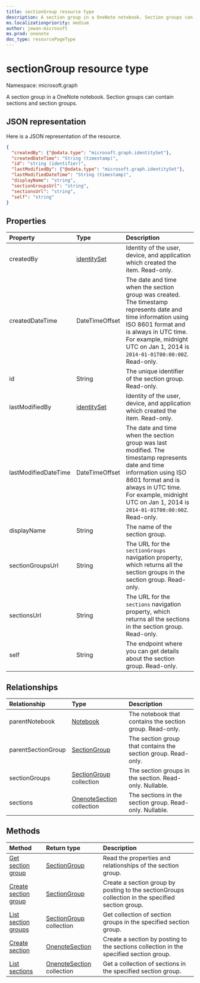 ```yaml
---
title: sectionGroup resource type
description: A section group in a OneNote notebook. Section groups can contain sections and section groups.
ms.localizationpriority: medium
author: jewan-microsoft
ms.prod: onenote
doc_type: resourcePageType
---
```


# sectionGroup resource type

Namespace: microsoft.graph

A section group in a OneNote notebook. Section groups can contain sections and section groups.

## JSON representation

Here is a JSON representation of the resource.

<!-- {
  "blockType": "resource",
  "baseType": "microsoft.graph.onenoteEntityHierarchyModel",
  "optionalProperties": [
    "parentNotebook",
    "parentSectionGroup",
    "sectionGroups",
    "sections"
  ],
  "@odata.type": "microsoft.graph.sectionGroup"
}-->

```json
{
  "createdBy": {"@odata.type": "microsoft.graph.identitySet"},
  "createdDateTime": "String (timestamp)",
  "id": "string (identifier)",
  "lastModifiedBy": {"@odata.type": "microsoft.graph.identitySet"},
  "lastModifiedDateTime": "String (timestamp)",
  "displayName": "string",
  "sectionGroupsUrl": "string",
  "sectionsUrl": "string",
  "self": "string"
}

```

## Properties

| Property             | Type                          | Description                                                                                                                                                                                                                                    |
| :------------------- | :---------------------------- | :--------------------------------------------------------------------------------------------------------------------------------------------------------------------------------------------------------------------------------------------- |
| createdBy            | [identitySet](identityset.md) | Identity of the user, device, and application which created the item. Read-only.                                                                                                                                                               |
| createdDateTime      | DateTimeOffset                | The date and time when the section group was created. The timestamp represents date and time information using ISO 8601 format and is always in UTC time. For example, midnight UTC on Jan 1, 2014 is `2014-01-01T00:00:00Z`. Read-only.       |
| id                   | String                        | The unique identifier of the section group. Read-only.                                                                                                                                                                                         |
| lastModifiedBy       | [identitySet](identityset.md) | Identity of the user, device, and application which created the item. Read-only.                                                                                                                                                               |
| lastModifiedDateTime | DateTimeOffset                | The date and time when the section group was last modified. The timestamp represents date and time information using ISO 8601 format and is always in UTC time. For example, midnight UTC on Jan 1, 2014 is `2014-01-01T00:00:00Z`. Read-only. |
| displayName          | String                        | The name of the section group.                                                                                                                                                                                                                 |
| sectionGroupsUrl     | String                        | The URL for the `sectionGroups` navigation property, which returns all the section groups in the section group. Read-only.                                                                                                                     |
| sectionsUrl          | String                        | The URL for the `sections` navigation property, which returns all the sections in the section group. Read-only.                                                                                                                                |
| self                 | String                        | The endpoint where you can get details about the section group. Read-only.                                                                                                                                                                     |

## Relationships

| Relationship       | Type                                       | Description                                                   |
| :----------------- | :----------------------------------------- | :------------------------------------------------------------ |
| parentNotebook     | [Notebook](notebook.md)                    | The notebook that contains the section group. Read-only.      |
| parentSectionGroup | [SectionGroup](sectiongroup.md)            | The section group that contains the section group. Read-only. |
| sectionGroups      | [SectionGroup](sectiongroup.md) collection | The section groups in the section. Read-only. Nullable.       |
| sections           | [OnenoteSection](section.md) collection    | The sections in the section group. Read-only. Nullable.       |

## Methods

| Method                                                            | Return type                                | Description                                                                                       |
| :---------------------------------------------------------------- | :----------------------------------------- | :------------------------------------------------------------------------------------------------ |
| [Get section group](../api/sectiongroup-get.md)                   | [SectionGroup](sectiongroup.md)            | Read the properties and relationships of the section group.                                       |
| [Create section group](../api/sectiongroup-post-sectiongroups.md) | [SectionGroup](sectiongroup.md)            | Create a section group by posting to the sectionGroups collection in the specified section group. |
| [List section groups](../api/sectiongroup-list-sectiongroups.md)  | [SectionGroup](sectiongroup.md) collection | Get collection of section groups in the specified section group.                                  |
| [Create section](../api/sectiongroup-post-sections.md)            | [OnenoteSection](section.md)               | Create a section by posting to the sections collection in the specified section group.            |
| [List sections](../api/sectiongroup-list-sections.md)             | [OnenoteSection](section.md) collection    | Get a collection of sections in the specified section group.                                      |

<!-- uuid: 8fcb5dbc-d5aa-4681-8e31-b001d5168d79
2015-10-25 14:57:30 UTC -->

<!-- {
  "type": "#page.annotation",
  "description": "sectionGroup resource",
  "keywords": "",
  "section": "documentation",
  "tocPath": ""
}-->
